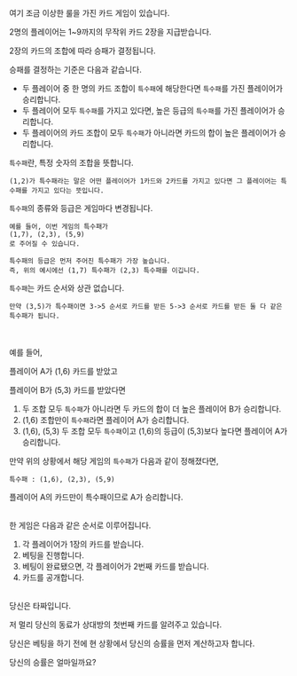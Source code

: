 여기 조금 이상한 룰을 가진 카드 게임이 있습니다.

2명의 플레이어는 1~9까지의 무작위 카드 2장을 지급받습니다.

2장의 카드의 조합에 따라 승패가 결정됩니다.


승패를 결정하는 기준은 다음과 같습니다.
 
* 두 플레이어 중 한 명의 카드 조합이 `특수패`에 해당한다면 `특수패`를 가진 플레이어가 승리합니다.
* 두 플레이어 모두 `특수패`를 가지고 있다면, 높은 등급의 `특수패`를 가진 플레이어가 승리합니다.
* 두 플레이어의 카드 조합이 모두 `특수패`가 아니라면 카드의 합이 높은 플레이어가 승리합니다.

`특수패`란, 특정 숫자의 조합을 뜻합니다.

    (1,2)가 특수패라는 말은 어떤 플레이어가 1카드와 2카드를 가지고 있다면 그 플레이어는 특수패를 가지고 있다는 뜻입니다.

`특수패`의 종류와 등급은 게임마다 변경됩니다.

    예를 들어, 이번 게임의 특수패가
    (1,7), (2,3), (5,9)
    로 주어질 수 있습니다.

    특수패의 등급은 먼저 주어진 특수패가 가장 높습니다.
    즉, 위의 예시에선 (1,7) 특수패가 (2,3) 특수패를 이깁니다.

`특수패`는 카드 순서와 상관 없습니다. 

    만약 (3,5)가 특수패이면 3->5 순서로 카드를 받든 5->3 순서로 카드를 받든 둘 다 같은 특수패가 됩니다.

<br><br>
예를 들어, 

플레이어 A가 (1,6) 카드를 받았고

플레이어 B가 (5,3) 카드를 받았다면

1. 두 조합 모두 `특수패`가 아니라면 두 카드의 합이 더 높은 플레이어 B가 승리합니다.
2. (1,6) 조합만이 `특수패`라면 플레이어 A가 승리합니다.
3. (1,6), (5,3) 두 조합 모두 `특수패`이고 (1,6)의 등급이 (5,3)보다 높다면 플레이어 A가 승리합니다.

만약 위의 상황에서 해당 게임의 `특수패`가 다음과 같이 정해졌다면,

    특수패 : (1,6), (2,3), (5,9) 

플레이어 A의 카드만이 특수패이므로 A가 승리합니다.

<br>
한 게임은 다음과 같은 순서로 이루어집니다.

1. 각 플레이어가 1장의 카드를 받습니다.
2. 베팅을 진행합니다.
3. 베팅이 완료됐으면, 각 플레이어가 2번째 카드를 받습니다.
4. 카드를 공개합니다.

<br>
당신은 타짜입니다. 

저 멀리 당신의 동료가 상대방의 첫번째 카드를 알려주고 있습니다.

당신은 베팅을 하기 전에 현 상황에서 당신의 승률을 먼저 계산하고자 합니다.

당신의 승률은 얼마일까요?




